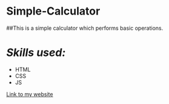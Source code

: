 # Simple-Calculator
##This is a simple calculator which performs basic operations.
# *Skills used:*
* HTML
* CSS
* JS

[Link to my website](https://trapq3du-photography-site.netlify.app/ "Simple Calculator")
